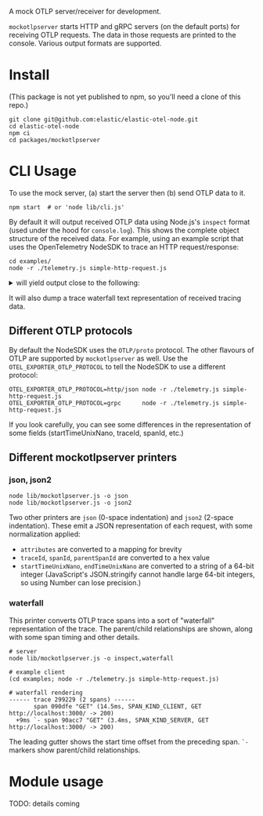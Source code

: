 A mock OTLP server/receiver for development.

`mockotlpserver` starts HTTP and gRPC servers (on the default ports) for
receiving OTLP requests. The data in those requests are printed to the
console. Various output formats are supported.

# Install

(This package is not yet published to npm, so you'll need a clone of
this repo.)

    git clone git@github.com:elastic/elastic-otel-node.git
    cd elastic-otel-node
    npm ci
    cd packages/mockotlpserver

# CLI Usage

To use the mock server, (a) start the server then (b) send OTLP data to it.

    npm start  # or 'node lib/cli.js'

By default it will output received OTLP data using Node.js's `inspect`
format (used under the hood for `console.log`). This shows the complete
object structure of the received data. For example, using an example script
that uses the OpenTelemetry NodeSDK to trace an HTTP request/response:

    cd examples/
    node -r ./telemetry.js simple-http-request.js

<details>
<summary>will yield output close to the following:</summary>

```
% node lib/mockotlpserver.js
{"name":"mockotlpserver","level":30,"msg":"OTLP/HTTP listening at http://[::1]:4318","time":"2023-12-22T04:32:39.016Z"}
{"name":"mockotlpserver","level":30,"msg":"OTLP/gRPC listening at http://localhost:4317","time":"2023-12-22T04:32:39.019Z"}
{"name":"mockotlpserver","level":30,"msg":"UI listening at http://localhost:8080","time":"2023-12-22T04:32:39.019Z"}
ExportTraceServiceRequest {
  resourceSpans: [
    ResourceSpans {
      scopeSpans: [
        ScopeSpans {
          spans: [
            Span {
              attributes: [
                KeyValue { key: 'http.url', value: AnyValue { stringValue: 'http://localhost:3000/' } },
                KeyValue { key: 'http.host', value: AnyValue { stringValue: 'localhost:3000' } },
                KeyValue { key: 'net.host.name', value: AnyValue { stringValue: 'localhost' } },
                KeyValue { key: 'http.method', value: AnyValue { stringValue: 'GET' } },
                KeyValue { key: 'http.scheme', value: AnyValue { stringValue: 'http' } },
                KeyValue { key: 'http.target', value: AnyValue { stringValue: '/' } },
                KeyValue { key: 'http.flavor', value: AnyValue { stringValue: '1.1' } },
                KeyValue { key: 'net.transport', value: AnyValue { stringValue: 'ip_tcp' } },
                KeyValue { key: 'net.host.ip', value: AnyValue { stringValue: '::1' } },
                KeyValue { key: 'net.host.port', value: AnyValue { intValue: Long { low: 3000, high: 0, unsigned: false } } },
                KeyValue { key: 'net.peer.ip', value: AnyValue { stringValue: '::1' } },
                KeyValue { key: 'net.peer.port', value: AnyValue { intValue: Long { low: 62614, high: 0, unsigned: false } } },
                KeyValue { key: 'http.status_code', value: AnyValue { intValue: Long { low: 200, high: 0, unsigned: false } } },
                KeyValue { key: 'http.status_text', value: AnyValue { stringValue: 'OK' } }
              ],
              events: [],
              links: [],
              traceId: Buffer(16) [Uint8Array] [
                218, 252, 159, 205, 143,  43,
                 13,  82,  26, 194,  84, 158,
                 12, 241,  97,  50
              ],
              spanId: Buffer(8) [Uint8Array] [
                235, 244, 225,
                251, 215, 244,
                158,  97
              ],
              parentSpanId: Buffer(8) [Uint8Array] [
                192, 254, 88, 214,
                252, 178, 90, 110
              ],
              name: 'GET',
              kind: 2,
              startTimeUnixNano: Long { low: -1485868864, high: 396561708, unsigned: true },
              endTimeUnixNano: Long { low: -1481201225, high: 396561708, unsigned: true },
              droppedAttributesCount: 0,
              droppedEventsCount: 0,
              droppedLinksCount: 0,
              status: Status { code: 0 }
            },
            Span {
              attributes: [
                KeyValue { key: 'http.url', value: AnyValue { stringValue: 'http://localhost:3000/' } },
                KeyValue { key: 'http.method', value: AnyValue { stringValue: 'GET' } },
                KeyValue { key: 'http.target', value: AnyValue { stringValue: '/' } },
                KeyValue { key: 'net.peer.name', value: AnyValue { stringValue: 'localhost' } },
                KeyValue { key: 'http.host', value: AnyValue { stringValue: 'localhost:3000' } },
                KeyValue { key: 'net.peer.ip', value: AnyValue { stringValue: '::1' } },
                KeyValue { key: 'net.peer.port', value: AnyValue { intValue: Long { low: 3000, high: 0, unsigned: false } } },
                KeyValue {
                  key: 'http.response_content_length_uncompressed',
                  value: AnyValue { intValue: Long { low: 4, high: 0, unsigned: false } }
                },
                KeyValue { key: 'http.status_code', value: AnyValue { intValue: Long { low: 200, high: 0, unsigned: false } } },
                KeyValue { key: 'http.status_text', value: AnyValue { stringValue: 'OK' } },
                KeyValue { key: 'http.flavor', value: AnyValue { stringValue: '1.1' } },
                KeyValue { key: 'net.transport', value: AnyValue { stringValue: 'ip_tcp' } }
              ],
              events: [],
              links: [],
              traceId: Buffer(16) [Uint8Array] [
                218, 252, 159, 205, 143,  43,
                 13,  82,  26, 194,  84, 158,
                 12, 241,  97,  50
              ],
              spanId: Buffer(8) [Uint8Array] [
                192, 254, 88, 214,
                252, 178, 90, 110
              ],
              name: 'GET',
              kind: 3,
              startTimeUnixNano: Long { low: -1494868864, high: 396561708, unsigned: true },
              endTimeUnixNano: Long { low: -1478129996, high: 396561708, unsigned: true },
              droppedAttributesCount: 0,
              droppedEventsCount: 0,
              droppedLinksCount: 0,
              status: Status { code: 0 }
            }
          ],
          scope: InstrumentationScope { attributes: [], name: '@opentelemetry/instrumentation-http', version: '0.45.1' }
        }
      ],
      resource: Resource {
        attributes: [
          KeyValue { key: 'service.name', value: AnyValue { stringValue: 'simple-http-request' } },
          KeyValue { key: 'telemetry.sdk.language', value: AnyValue { stringValue: 'nodejs' } },
          KeyValue { key: 'telemetry.sdk.name', value: AnyValue { stringValue: 'opentelemetry' } },
          KeyValue { key: 'telemetry.sdk.version', value: AnyValue { stringValue: '1.19.0' } },
          KeyValue { key: 'process.pid', value: AnyValue { intValue: Long { low: 20595, high: 0, unsigned: false } } },
          KeyValue { key: 'process.executable.name', value: AnyValue { stringValue: 'node' } },
          KeyValue {
            key: 'process.executable.path',
            value: AnyValue { stringValue: '/Users/trentm/.nvm/versions/node/v18.18.2/bin/node' }
          },
          KeyValue {
            key: 'process.command_args',
            value: AnyValue {
              arrayValue: ArrayValue {
                values: [
                  AnyValue { stringValue: '/Users/trentm/.nvm/versions/node/v18.18.2/bin/node' },
                  AnyValue { stringValue: '-r' },
                  AnyValue { stringValue: './telemetry.js' },
                  AnyValue {
                    stringValue: '/Users/trentm/el/elastic-otel-node2/packages/mockotlpserver/examples/simple-http-request.js'
                  }
                ]
              }
            }
          },
          KeyValue { key: 'process.runtime.version', value: AnyValue { stringValue: '18.18.2' } },
          KeyValue { key: 'process.runtime.name', value: AnyValue { stringValue: 'nodejs' } },
          KeyValue { key: 'process.runtime.description', value: AnyValue { stringValue: 'Node.js' } },
          KeyValue {
            key: 'process.command',
            value: AnyValue {
              stringValue: '/Users/trentm/el/elastic-otel-node2/packages/mockotlpserver/examples/simple-http-request.js'
            }
          },
          KeyValue { key: 'process.owner', value: AnyValue { stringValue: 'trentm' } }
        ],
        droppedAttributesCount: 0
      }
    }
  ]
}
```

</details>

It will also dump a trace waterfall text representation of received tracing data.


## Different OTLP protocols

By default the NodeSDK uses the `OTLP/proto` protocol. The other flavours of OTLP
are supported by `mockotlpserver` as well. Use the `OTEL_EXPORTER_OTLP_PROTOCOL`
to tell the NodeSDK to use a different protocol:

```
OTEL_EXPORTER_OTLP_PROTOCOL=http/json node -r ./telemetry.js simple-http-request.js
OTEL_EXPORTER_OTLP_PROTOCOL=grpc      node -r ./telemetry.js simple-http-request.js
```

If you look carefully, you can see some differences in the representation of some fields
(startTimeUnixNano, traceId, spanId, etc.)

<!--
Try all the protocols:
    for flav in http/proto http/json grpc; do OTEL_EXPORTER_OTLP_PROTOCOL=$flav node -r ./telemetry.js simple-http-request.js; done
-->


## Different mockotlpserver printers

### json, json2

```
node lib/mockotlpserver.js -o json
node lib/mockotlpserver.js -o json2
```

Two other printers are `json` (0-space indentation) and `json2` (2-space
indentation). These emit a JSON representation of each request, with some
normalization applied:

- `attributes` are converted to a mapping for brevity
- `traceId`, `spanId`, `parentSpanId` are converted to a hex value
- `startTimeUnixNano`, `endTimeUnixNano` are converted to a string of a 64-bit integer
  (JavaScript's JSON.stringify cannot handle large 64-bit integers, so using
  Number can lose precision.)

### waterfall

This printer converts OTLP trace spans into a sort of "waterfall"
representation of the trace. The parent/child relationships are shown, along
with some span timing and other details.

```
# server
node lib/mockotlpserver.js -o inspect,waterfall

# example client
(cd examples; node -r ./telemetry.js simple-http-request.js)

# waterfall rendering
------ trace 299229 (2 spans) ------
       span 090dfe "GET" (14.5ms, SPAN_KIND_CLIENT, GET http://localhost:3000/ -> 200)
  +9ms `- span 90acc7 "GET" (3.4ms, SPAN_KIND_SERVER, GET http://localhost:3000/ -> 200)
```

The leading gutter shows the start time offset from the preceding span.
`` `- `` markers show parent/child relationships.


# Module usage

TODO: details coming

